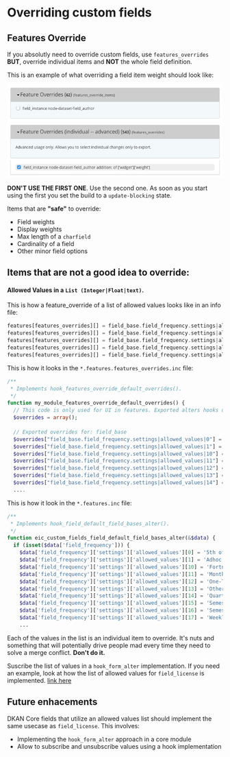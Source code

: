 # Overriding custom fields

## Features Override
If you absolutly need to override custom fields, use `features_overrides` **BUT**, override individual items and **NOT** the whole field definition.

This is an example of what overriding a field item weight should look like:

![field_author_override](images/field_author.png)

**DON'T USE THE FIRST ONE**. Use the second one. As soon as you start using the first you set the build to a `update-blocking` state.

Items that are **"safe"** to override:

+ Field weights
+ Display weights
+ Max length of a `charfield`
+ Cardinality of a field
+ Other minor field options

## Items that are not a good idea to override:

#### Allowed Values in a `List (Integer|Float|text)`.

This is how a feature_override of a list of allowed values looks like in an info file:

```php
features[features_overrides][] = field_base.field_frequency.settings|allowed_values|0
features[features_overrides][] = field_base.field_frequency.settings|allowed_values|1
features[features_overrides][] = field_base.field_frequency.settings|allowed_values|10
features[features_overrides][] = field_base.field_frequency.settings|allowed_values|11
features[features_overrides][] = field_base.field_frequency.settings|allowed_values|12
``` 

This is how it looks in the `*.features.features_overrides.inc` file:

```php
/**
 * Implements hook_features_override_default_overrides().
 */
function my_module_features_override_default_overrides() {
  // This code is only used for UI in features. Exported alters hooks do the magic.
  $overrides = array();

  // Exported overrides for: field_base
  $overrides["field_base.field_frequency.settings|allowed_values|0"] = '5th of jan';
  $overrides["field_base.field_frequency.settings|allowed_values|1"] = 'Adhoc';
  $overrides["field_base.field_frequency.settings|allowed_values|10"] = 'Fortnightly';
  $overrides["field_base.field_frequency.settings|allowed_values|11"] = 'Monthly';
  $overrides["field_base.field_frequency.settings|allowed_values|12"] = 'One-Time Load';
  $overrides["field_base.field_frequency.settings|allowed_values|13"] = 'Other';
  $overrides["field_base.field_frequency.settings|allowed_values|14"] = 'Quarterly';
  ....
```

This is how it look in the `*.features.inc` file:

```php
/**
 * Implements hook_field_default_field_bases_alter().
 */
function eic_custom_fields_field_default_field_bases_alter(&$data) {
  if (isset($data['field_frequency'])) {
    $data['field_frequency']['settings']['allowed_values'][0] = '5th of jan'; /* WAS: 'Annually' */
    $data['field_frequency']['settings']['allowed_values'][1] = 'Adhoc'; /* WAS: 'Biennial' */
    $data['field_frequency']['settings']['allowed_values'][10] = 'Fortnightly'; /* WAS: 'Quarterly' */
    $data['field_frequency']['settings']['allowed_values'][11] = 'Monthly'; /* WAS: 'Semiannual' */
    $data['field_frequency']['settings']['allowed_values'][12] = 'One-Time Load'; /* WAS: 'Semimonthly' */
    $data['field_frequency']['settings']['allowed_values'][13] = 'Other'; /* WAS: 'Semiweekly' */
    $data['field_frequency']['settings']['allowed_values'][14] = 'Quarterly'; /* WAS: 'Three times a month' */
    $data['field_frequency']['settings']['allowed_values'][15] = 'Semesterly'; /* WAS: 'Three times a week' */
    $data['field_frequency']['settings']['allowed_values'][16] = 'Semesterly/Ad hoc'; /* WAS: 'Three times a year' */
    $data['field_frequency']['settings']['allowed_values'][17] = 'Weekly'; /* WAS: 'Triennial' */
    ...
```

Each of the values in the list is an individual item to override. It's nuts and something that will potentially drive people mad every time they need to solve a merge conflict. **Don't do it.**

Suscribe the list of values in a `hook_form_alter` implementation. If you need an example, look at how the list of allowed values for `field_license` is implemented. [link here](https://github.com/NuCivic/dkan/blob/0eb104d1b011b3411ab538ddb4735793d7893b7b/modules/dkan/dkan_dataset/modules/dkan_dataset_content_types/dkan_dataset_content_types.module#L17)

## Future enhacements

DKAN Core fields that utilize an allowed values list should implement the same usecase as `field_license`. This involves:

+ Implementing the `hook_form_alter` approach in a core module
+ Allow to subscribe and unsubscribe values using a hook implementation
